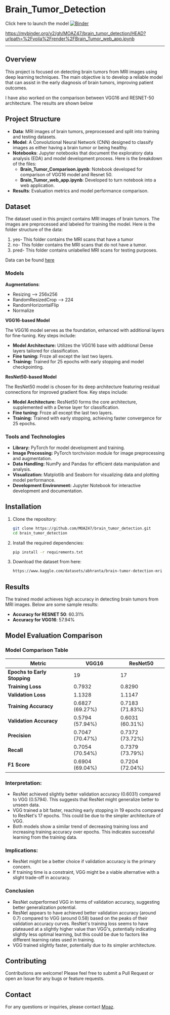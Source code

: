 # Brain_Tumor_Detection

Click here to launch the model
[![Binder](https://mybinder.org/badge_logo.svg)](https://mybinder.org/v2/gh/MOAZ47/brain_tumor_detection/HEAD?urlpath=%2Fvoila%2Frender%2FBrain_Tumor_web_app.ipynb)

https://mybinder.org/v2/gh/MOAZ47/brain_tumor_detection/HEAD?urlpath=%2Fvoila%2Frender%2FBrain_Tumor_web_app.ipynb

---
## Overview

This project is focused on detecting brain tumors from MRI images using deep learning techniques. The main objective is to develop a reliable model that can assist in the early diagnosis of brain tumors, improving patient outcomes.

I have also worked on the comparison between VGG16 and RESNET-50 architecture. The results are shown below

## Project Structure

- **Data**: MRI images of brain tumors, preprocessed and split into training and testing datasets.
- **Model**: A Convolutional Neural Network (CNN) designed to classify images as either having a brain tumor or being healthy.
- **Notebooks**: Jupyter notebooks that document the exploratory data analysis (EDA) and model development process. Here is the breakdown of the files:
   - **Brain_Tumor_Comparison.ipynb**: Notebook developed for comparison of VGG16 model and Resnet 50.
   - **Brain_Tumor_web_app.ipynb**: Developed to turn notebook into a web application.
- **Results**: Evaluation metrics and model performance comparison.

## Dataset

The dataset used in this project contains MRI images of brain tumors. The images are preprocessed and labeled for training the model. Here is the folder structure of the data:
1. yes- This folder contains the MRI scans that have a tumor
2. no- This folder contains the MRI scans that do not have a tumor.
3. pred- This folder contains unlabelled MRI scans for testing purposes.

Data can be found [here](https://www.kaggle.com/datasets/sartajbhuvaji/brain-tumor-classification-mri)

### Models

**Augmentations**:
- Resizing --> 256x256
- RandomResizedCrop --> 224
- RandomHorizontalFlip
- Normalize

**VGG16-based Model**

The VGG16 model serves as the foundation, enhanced with additional layers for fine-tuning. Key steps include:

- **Model Architecture:** Utilizes the VGG16 base with additional Dense layers tailored for classification.
- **Fine tuning:** Froze all except the last two layers.
- **Training:** Trained for 25 epochs with early stopping and model checkpointing.

**ResNet50-based Model**

The ResNet50 model is chosen for its deep architecture featuring residual connections for improved gradient flow. Key steps include:

- **Model Architecture:** ResNet50 forms the core architecture, supplemented with a Dense layer for classification.
- **Fine tuning:** Froze all except the last two layers.
- **Training:** Trained with early stopping, achieving faster convergence for 25 epochs.

### Tools and Technologies

- **Library:** PyTorch for model development and training.
- **Image Processing:** PyTorch torchvision module for image preprocessing and augmentation.
- **Data Handling:** NumPy and Pandas for efficient data manipulation and analysis.
- **Visualization:** Matplotlib and Seaborn for visualizing data and plotting model performance.
- **Development Environment:** Jupyter Notebook for interactive development and documentation.

## Installation

1. Clone the repository:
   ```bash
   git clone https://github.com/MOAZ47/brain_tumor_detection.git
   cd brain_tumor_detection
   ```

2. Install the required dependencies:
   ```bash
   pip install -r requirements.txt
   ```

3. Download the dataset from here:
   ```bash
   https://www.kaggle.com/datasets/abhranta/brain-tumor-detection-mri
   ```

## Results

The trained model achieves high accuracy in detecting brain tumors from MRI images. Below are some sample results:

- **Accuracy for RESNET 50**: 60.31%
- **Accuracy for VGG16**: 57.94%

## Model Evaluation Comparison

### Model Comparison Table

| Metric                      | VGG16                           | ResNet50                        |
|-----------------------------|---------------------------------|---------------------------------|
|**Epochs to Early Stopping** | 19                              | 17                              |
|**Training Loss**            | 0.7932                          | 0.8290                         |
|**Validation Loss**          | 1.1328                          | 1.1147                          |
|**Training Accuracy**        | 0.6827 (69.27%)                 | 0.7183 (71.83%)                 |
| **Validation Accuracy**     | 0.5794 (57.94%)                 | 0.6031 (60.31%)                 |
| **Precision**               | 0.7047 (70.47%)                 | 0.7372 (73.72%)                 |
| **Recall**                  | 0.7054 (70.54%)                 | 0.7379 (73.79%)                 |
| **F1 Score**                | 0.6904 (69.04%)                 | 0.7204 (72.04%)                 |


### Interpretation:

- ResNet achieved slightly better validation accuracy (0.6031) compared to VGG (0.5794). This suggests that ResNet might generalize better to unseen data.
- VGG trained a bit faster, reaching early stopping in 19 epochs compared to ResNet's 17 epochs. This could be due to the simpler architecture of VGG.
- Both models show a similar trend of decreasing training loss and increasing training accuracy over epochs. This indicates successful learning from the training data.

### Implications:

- ResNet might be a better choice if validation accuracy is the primary concern.
- If training time is a constraint, VGG might be a viable alternative with a slight trade-off in accuracy.


### Conclusion

- ResNet outperformed VGG in terms of validation accuracy, suggesting better generalization potential.
- ResNet appears to have achieved better validation accuracy (around 0.7) compared to VGG (around 0.58) based on the peaks of their validation accuracy curves. ResNet's training loss seems to have plateaued at a slightly higher value than VGG's, potentially indicating slightly less optimal learning, but this could be due to factors like different learning rates used in training.
- VGG trained slightly faster, potentially due to its simpler architecture.

## Contributing

Contributions are welcome! Please feel free to submit a Pull Request or open an Issue for any bugs or feature requests.

## Contact

For any questions or inquiries, please contact [Moaz](mailto:moazhusain47@gmail.com).
